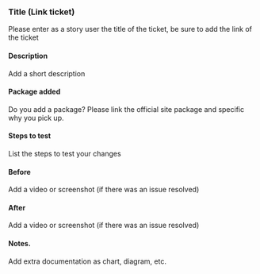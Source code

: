 ### Title (Link ticket)

Please enter as a story user the title of the ticket, be sure to add the link of the ticket

#### Description

Add a short description

#### Package added

Do you add a package? Please link the official site package and specific why you pick up.

#### Steps to test

List the steps to test your changes

#### Before

Add a video or screenshot (if there was an issue resolved)

#### After

Add a video or screenshot (if there was an issue resolved)

#### Notes.

Add extra documentation as chart, diagram, etc.
